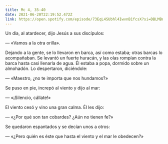 ```yaml
---
title: Mc 4, 35-40
date: 2021-06-20T22:19:52.472Z
link: https://open.spotify.com/episode/73EqL4SUbhl4IwvnB1fcsX?si=DBLMBnCkT7K9hqkhIX4Nnw&dl_branch=1
---
```

Un día, al atardecer, dijo Jesús a sus discípulos:

— «Vamos a la otra orilla».

Dejando a la gente, se lo llevaron en barca, así como estaba; otras barcas lo acompañaban. Se levantó un fuerte huracán, y las olas rompían contra la barca hasta casi llenarla de agua. Él estaba a popa, dormido sobre un almohadón. Lo despertaron, diciéndole:

— «Maestro, ¿no te importa que nos hundamos?»

Se puso en pie, increpó al viento y dijo al mar:

— «¡Silencio, cállate!»

El viento cesó y vino una gran calma. Él les dijo:

— «¿Por qué son tan cobardes? ¿Aún no tienen fe?»

Se quedaron espantados y se decían unos a otros:

— «¿Pero quién es éste que hasta el viento y el mar le obedecen?»
